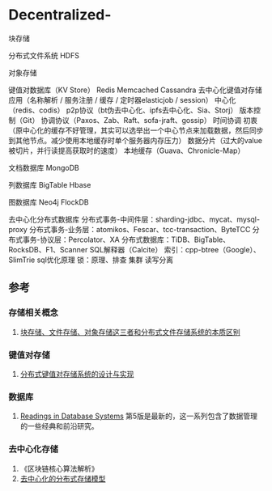 # Decentralized-



块存储


分布式文件系统
HDFS


对象存储


键值对数据库（KV Store）
Redis
Memcached
Cassandra
去中心化键值对存储
应用（名称解析 / 服务注册 / 缓存 / 定时器elasticjob / session）
中心化（redis、codis） p2p协议（bt伪去中心化、ipfs去中心化、Sia、Storj）
版本控制（Git） 协调协议（Paxos、Zab、Raft、sofa-jraft、gossip） 时间协调 初衷（原中心化的缓存不好管理，其实可以选举出一个中心节点来加载数据，然后同步到其他节点。减少使用本地缓存时单个服务器内存压力） 数据分片（过大的value被切片，并行读提高获取时的速度） 本地缓存（Guava、Chronicle-Map）

文档数据库
MongoDB

列数据库
BigTable
Hbase

图数据库
Neo4j
FlockDB

去中心化分布式数据库
分布式事务-中间件层：sharding-jdbc、mycat、mysql-proxy
分布式事务-业务层：atomikos、Fescar、tcc-transaction、ByteTCC
分布式事务-协议层：Percolator、XA
分布式数据库：TiDB、BigTable、RocksDB、F1、Scanner 
SQL解释器（Calcite）
索引：cpp-btree（Google）、SlimTrie
sql优化原理
锁：原理、排查
集群 读写分离


## 参考
### 存储相关概念
1. [块存储、文件存储、对象存储这三者和分布式文件存储系统的本质区别](https://blog.csdn.net/zds05/article/details/79494870)
### 键值对存储
1. [分布式键值对存储系统的设计与实现](https://m.doc88.com/p-8962526015056.html)
### 数据库
1. [Readings in Database Systems](http://www.redbook.io/index.html)
第5版是最新的，这一系列包含了数据管理的一些经典和前沿研究。
### 去中心化存储
1. 《区块链核心算法解析》
1. [去中心化的分布式存储模型](https://www.ixueshu.com/download/bdae7db2d3cee26e14a4dc030e7d94c3.html)
